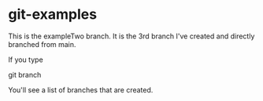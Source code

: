 # git-examples


This is the exampleTwo branch. It is the 3rd branch I've created and directly branched from main.

If you type 

git branch

You'll see a list of branches that are created.